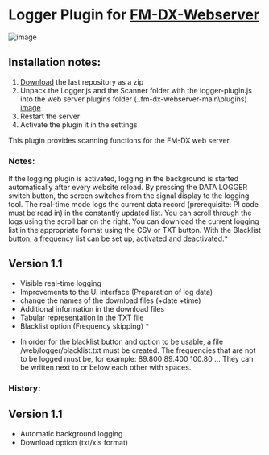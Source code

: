 # Logger Plugin for [FM-DX-Webserver](https://github.com/NoobishSVK/fm-dx-webserver)

![image](https://github.com/Highpoint2000/webserver-logger/assets/168109804/3b083f78-9f0a-4733-8d70-f7dd1056188b)

## Installation notes:

1. [Download](https://github.com/Highpoint2000/webserver-logger/releases) the last repository as a zip
2. Unpack the Logger.js and the Scanner folder with the logger-plugin.js into the web server plugins folder (..fm-dx-webserver-main\plugins) [image](https://github.com/Highpoint2000/webserver-logger/assets/168109804/98b38e5d-e58c-4192-b69c-739b608cf118)
4. Restart the server
5. Activate the plugin it in the settings

This plugin provides scanning functions for the FM-DX web server.

### Notes: 

If the logging plugin is activated, logging in the background is started automatically after every website reload. By pressing the DATA LOGGER switch button, the screen switches from the signal display to the logging tool. The real-time mode logs the current data record (prerequisite: PI code must be read in) in the constantly updated list. You can scroll through the logs using the scroll bar on the right. You can download the current logging list in the appropriate format using the CSV or TXT button. With the Blacklist button, a frequency list can be set up, activated and deactivated.*

## Version 1.1

- Visible real-time logging
- Improvements to the UI interface (Preparation of log data)
- change the names of the download files (+date +time)
- Additional information in the download files
- Tabular representation in the TXT file
- Blacklist option (Frequency skipping) *

* In order for the blacklist button and option to be usable, a file /web/logger/blacklist.txt must be created. The frequencies that are not to be logged must be, for example: 89.800 89.400 100.80 ... They can be written next to or below each other with spaces.

### History: 

## Version 1.1
- Automatic background logging 
- Download option (txt/xls format)
